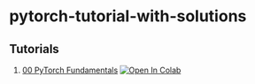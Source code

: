 # pytorch-tutorial-with-solutions

## Tutorials

1. [00 PyTorch Fundamentals](https://colab.research.google.com/github/minghaozou/pytorch-tutorial-with-solutions/blob/main/notebooks/00_pytorch_fundamentals.ipynb)
   [![Open In Colab](https://colab.research.google.com/assets/colab-badge.svg)](https://colab.research.google.com/github/minghaozou/pytorch-tutorial-with-solutions/blob/main/notebooks/00_pytorch_fundamentals.ipynb)

